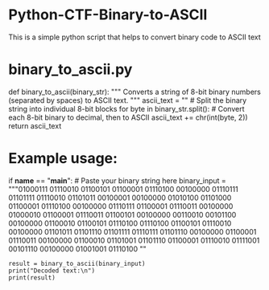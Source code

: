 # Python-CTF-Binary-to-ASCII
This is a simple python script that helps to convert binary code to ASCII text
# binary_to_ascii.py
def binary_to_ascii(binary_str):
    """
    Converts a string of 8-bit binary numbers (separated by spaces) to ASCII text.
    """
    ascii_text = ""
    # Split the binary string into individual 8-bit blocks
    for byte in binary_str.split():
        # Convert each 8-bit binary to decimal, then to ASCII
        ascii_text += chr(int(byte, 2))
    return ascii_text

# Example usage:
if __name__ == "__main__":
    # Paste your binary string here
    binary_input = """01000111 01110010 01100101 01100001 01110100 00100000 01110111 01101111 01110010 01101011 00100001 
    00100000 01010100 01101000 01100001 01110100 00100000 01110111 01100001 01110011 00100000 01000010 
    01100001 01110011 01100101 00100000 00110010 00101100 00100000 01100010 01100101 01110100 01110100 
    01100101 01110010 00100000 01101011 01101110 01101111 01110111 01101110 00100000 01100001 01110011 
    00100000 01100010 01101001 01101110 01100001 01110010 01111001 00101110 00100000 01001001 01110100 
   ""
    
    result = binary_to_ascii(binary_input)
    print("Decoded text:\n")
    print(result)
